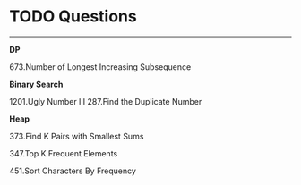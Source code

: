 # TODO Questions


****


**DP**

673.Number of Longest Increasing Subsequence

**Binary Search**

1201.Ugly Number III
287.Find the Duplicate Number

**Heap**

373.Find K Pairs with Smallest Sums

347.Top K Frequent Elements

451.Sort Characters By Frequency